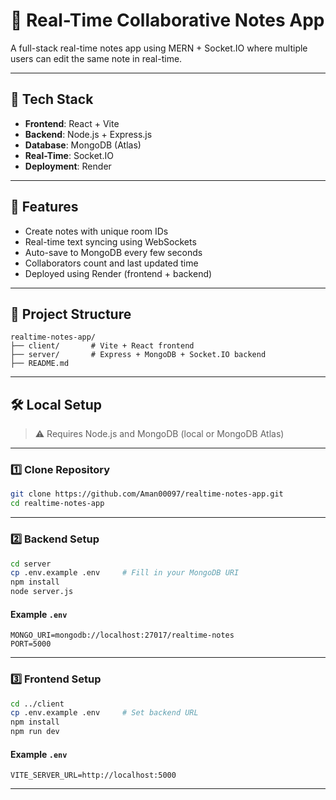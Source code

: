 # 📝 Real-Time Collaborative Notes App

A full-stack real-time notes app using MERN + Socket.IO where multiple users can edit the same note in real-time.

---

## 🚀 Tech Stack

- **Frontend**: React + Vite
- **Backend**: Node.js + Express.js
- **Database**: MongoDB (Atlas)
- **Real-Time**: Socket.IO
- **Deployment**: Render

---

## 📸 Features

- Create notes with unique room IDs
- Real-time text syncing using WebSockets
- Auto-save to MongoDB every few seconds
- Collaborators count and last updated time
- Deployed using Render (frontend + backend)

---

## 📁 Project Structure

```
realtime-notes-app/
├── client/       # Vite + React frontend
├── server/       # Express + MongoDB + Socket.IO backend
├── README.md
```

---

## 🛠️ Local Setup

> ⚠️ Requires Node.js and MongoDB (local or MongoDB Atlas)

---

### 1️⃣ Clone Repository

```bash
git clone https://github.com/Aman00097/realtime-notes-app.git
cd realtime-notes-app
```

---

### 2️⃣ Backend Setup

```bash
cd server
cp .env.example .env     # Fill in your MongoDB URI
npm install
node server.js
```

#### Example `.env`

```env
MONGO_URI=mongodb://localhost:27017/realtime-notes
PORT=5000
```

---

### 3️⃣ Frontend Setup

```bash
cd ../client
cp .env.example .env     # Set backend URL
npm install
npm run dev
```

#### Example `.env`

```env
VITE_SERVER_URL=http://localhost:5000
```

---
